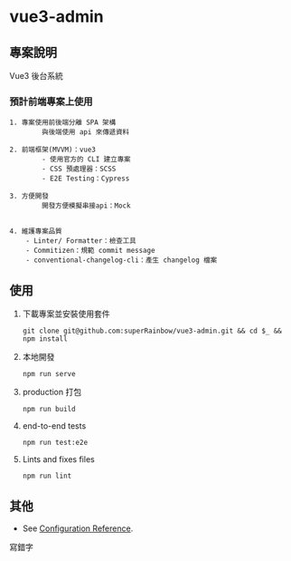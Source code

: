 # vue3-admin

## 專案說明

Vue3 後台系統

### 預計前端專案上使用

```
1. 專案使用前後端分離 SPA 架構
		與後端使用 api 來傳遞資料

2. 前端框架(MVVM)：vue3
		- 使用官方的 CLI 建立專案
		- CSS 預處理器：SCSS
		- E2E Testing：Cypress

3. 方便開發
		開發方便模擬串接api：Mock


4. 維護專案品質
	- Linter/ Formatter：檢查工具
	- Commitizen：規範 commit message
	- conventional-changelog-cli：產生 changelog 檔案
```

## 使用

1. 下載專案並安裝使用套件

   ```
   git clone git@github.com:superRainbow/vue3-admin.git && cd $_ && npm install
   ```

2. 本地開發

   ```
   npm run serve
   ```

3. production 打包

   ```
   npm run build
   ```

4. end-to-end tests

   ```
   npm run test:e2e
   ```

5. Lints and fixes files

   ```
   npm run lint
   ```

## 其他

- See [Configuration Reference](https://cli.vuejs.org/config/).


寫錯字
